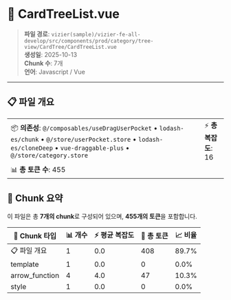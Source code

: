 # 📄 CardTreeList.vue

> **파일 경로**: `vizier(sample)/vizier-fe-all-develop/src/components/prod/category/tree-view/CardTree/CardTreeList.vue`  
> **생성일**: 2025-10-13  
> **Chunk 수**: 7개  
> **언어**: Javascript / Vue
---





## 📋 파일 개요

| | |
|--|--|
| 📦 **의존성**: `@/composables/useDragUserPocket` • `lodash-es/chunk` • `@/store/userPocket.store` • `lodash-es/cloneDeep` • `vue-draggable-plus` • `@/store/category.store` | ⚡ **총 복잡도**: 16 |
| 📊 **총 토큰 수**: 455 |  |






## 🧩 Chunk 요약

이 파일은 총 **7개의 chunk**로 구성되어 있으며, **455개의 토큰**을 포함합니다.

| 🧩 Chunk 타입 | 📊 개수 | ⚡ 평균 복잡도 | 📝 총 토큰 | 📈 비율 |
|---------------|--------|-------------|----------|--------|
| 📋 파일 개요 | 1 | 0.0 | 408 | 89.7% |
| template | 1 | 0.0 | 0 | 0.0% |
| arrow_function | 4 | 4.0 | 47 | 10.3% |
| style | 1 | 0.0 | 0 | 0.0% |

